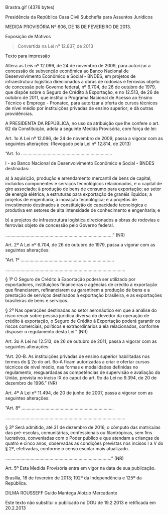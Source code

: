 Brastra.gif (4376 bytes)

Presidência da República
Casa Civil
Subchefia para Assuntos Jurídicos


MEDIDA PROVISÓRIA Nº 606, DE 18 DE FEVEREIRO DE 2013.

Exposição de Motivos
> Convertida na Lei nº 12.837, de 2013

Texto para impressão

Altera as Leis nº 12.096, de 24 de novembro de 2009, para autorizar a concessão de subvenção econômica ao Banco Nacional de Desenvolvimento Econômico e Social - BNDES, em projetos de infraestrutura logística direcionados a obras de rodovias e ferrovias objeto de concessão pelo Governo federal, nº 6.704, de 26 de outubro de 1979, que dispõe sobre o Seguro de Crédito à Exportação, e no 12.513, de 26 de outubro de 2011, que institui o Programa Nacional de Acesso ao Ensino Técnico e Emprego - Pronatec, para autorizar a oferta de cursos técnicos de nível médio por instituições privadas de ensino superior; e dá outras providências.


A PRESIDENTA DA REPÚBLICA, no uso da atribuição que lhe confere o art. 62 da Constituição, adota a seguinte Medida Provisória, com força de lei:

Art. 1o  A Lei nº 12.096, de 24 de novembro de 2009, passa a vigorar com as seguintes alterações:        (Revogado pela Lei nº 12.814, de 2013)



“Art. 1o  ........................................................................

I - ao Banco Nacional de Desenvolvimento Econômico e Social - BNDES destinadas:

a) à aquisição, produção e arrendamento mercantil de bens de capital, incluídos componentes e serviços tecnológicos relacionados, e o capital de giro associado; à produção de bens de consumo para exportação; ao setor de energia elétrica; a estruturas para exportação de granéis líquidos; a projetos de engenharia; à inovação tecnológica; e a projetos de investimento destinados à constituição de capacidade tecnológica e produtiva em setores de alta intensidade de conhecimento e engenharia; e

b) a projetos de infraestrutura logística direcionados a obras de rodovias e ferrovias objeto de concessão pelo Governo federal.

.....................................................................................” (NR)

Art. 2º  A Lei nº 6.704, de 26 de outubro de 1979, passa a vigorar com as seguintes alterações:



“Art. 1º  ..........................................................................

...............................................................................................

§ 1º O Seguro de Crédito à Exportação poderá ser utilizado por exportadores, instituições financeiras e agências de crédito à exportação que financiarem, refinanciarem ou garantirem a produção de bens e a prestação de serviços destinados à exportação brasileira, e as exportações brasileiras de bens e serviços.

§ 2º Nas operações destinadas ao setor aeronáutico em que a análise do risco recair sobre pessoa jurídica diversa do devedor da operação de crédito à exportação, o Seguro de Crédito à Exportação poderá garantir os riscos comerciais, políticos e extraordinários a ela relacionados, conforme dispuser o regulamento desta Lei.” (NR)

Art. 3o  A Lei no 12.513, de 26 de outubro de 2011, passa a vigorar com as seguintes alterações:



“Art. 20-B.  As instituições privadas de ensino superior habilitadas nos termos do § 2o do art. 6o-A ficam autorizadas a criar e ofertar cursos técnicos de nível médio, nas formas e modalidades definidas no regulamento, resguardadas as competências de supervisão e avaliação da União, prevista no inciso IX do caput do art. 9o da Lei no 9.394, de 20 de dezembro de 1996.” (NR)

Art. 4º    A Lei nº 11.494, de 20 de junho de 2007, passa a vigorar com as seguintes alterações:



“Art. 8º  .........................................................................

...............................................................................................

§ 3º Será admitido, até 31 de dezembro de 2016, o cômputo das matrículas das pré-escolas, comunitárias, confessionais ou filantrópicas, sem fins lucrativos, conveniadas com o Poder público e que atendam a crianças de quatro e cinco anos, observadas as condições previstas nos incisos I a V do § 2º, efetivadas, conforme o censo escolar mais atualizado.

....................................................................................” (NR)

Art. 5º  Esta Medida Provisória entra em vigor na data de sua publicação.

Brasília, 18 de fevereiro de 2013; 192º da Independência e 125º da República.

DILMA ROUSSEFF
Guido Mantega
Aloizio Mercadante

Este texto não substitui o publicado no DOU de 19.2.2013 e retificada em 20.2.2013










